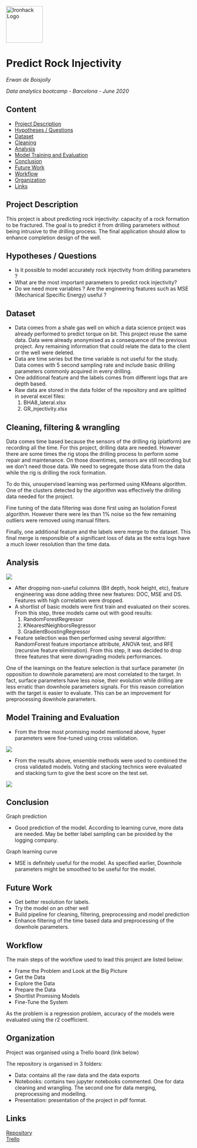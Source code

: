 <img src="https://bit.ly/2VnXWr2" alt="Ironhack Logo" width="100"/>

# Predict Rock Injectivity
*Erwan de Boisjolly*

*Data analytics bootcamp - Barcelona - June 2020*

## Content
- [Project Description](#project-description)
- [Hypotheses / Questions](#hypotheses-questions)
- [Dataset](#dataset)
- [Cleaning](#cleaning)
- [Analysis](#analysis)
- [Model Training and Evaluation](#model-training-and-evaluation)
- [Conclusion](#conclusion)
- [Future Work](#future-work)
- [Workflow](#workflow)
- [Organization](#organization)
- [Links](#links)

## Project Description
This project is about predicting rock injectivity: capacity of a rock formation to be fractured. The goal is to predict it from drilling parameters without being intrusive to the drilling process. The final application should allow to enhance completion design of the well.

## Hypotheses / Questions
* Is it possible to model accurately rock injectivity from drilling parameters ?
* What are the most important parameters to predict rock injectivity?
* Do we need more variables ? Are the engineering features such as MSE (Mechanical Specific Energy) useful ?

## Dataset
* Data comes from a shale gas well on which a data science project was already performed to predict torque on bit. This project reuse the same data. Data were already anonymised as a consequence of the previous project. Any remaining information that could relate the data to the client or the well were deleted.
* Data are time series but the time variable is not useful for the study. Data comes with 5 second sampling rate and include basic drilling parameters commonly acquired in every drilling.
* One additional feature and the labels comes from different logs that are depth based.
* Raw data are stored in the data folder of the repository and are splitted in several excel files:
	1. BHA8_lateral.xlsx
	2. GR_injectivity.xlsx

## Cleaning, filtering & wrangling
Data comes time based because the sensors of the drilling rig (platform) are recording all the time.  For this project, drilling data are needed. However there are some times the rig stops the drilling process to perform some repair and maintenance. On those downtimes, sensors are still recording but we don't need those data. We need to segregate those data from the data while the rig is drilling the rock formation.

To do this, unsupervised learning was performed using KMeans algorithm. One of the clusters detected by the algorithm was effectively the drilling data needed for the project.

Fine tuning of the data filtering was done first using an Isolation Forest algorithm. However there were les than 1% noise so the few remaining outliers were removed using manual filters.

Finally, one additional feature and the labels were merge to the dataset. This final merge is responsible of a significant loss of data as the extra logs have a much lower resolution than the time data.  

## Analysis

<img src="https://github.com/ErwanDB/Project-Week-8-Final-Project/blob/master/your-project/Presentation/Correlation_matrix.png?raw=true"/>

* After dropping non-useful columns (Bit depth, hook height, etc), feature engineering was done adding three new features: DOC, MSE and DS. Features with high correlation were dropped.
* A shortlist of basic models were first train and evaluated on their scores. From this step, three models came out with good results:
	1. RandomForestRegressor
	2. KNearestNeighborsRegressor
	3. GradientBoostingRegressor
* Feature selection was then performed using several algorithm: RandomForest feature importance attribute, ANOVA test, and RFE (recursive feature elimination). From this step, it was decided to drop three features that were downgrading models performances.

One of the learnings on the feature selection is that surface parameter (in opposition to downhole parameters) are most correlated to the target. In fact, surface parameters have less noise, their evolution while drilling are less erratic than downhole parameters signals. For this reason correlation with the target is easier to evaluate. This can be an improvement for preprocessing downhole parameters.

## Model Training and Evaluation
* From the three most promising model mentioned above, hyper parameters  were fine-tuned using cross validation.

<img src="https://github.com/ErwanDB/Project-Week-8-Final-Project/blob/master/your-project/Presentation/Cross_validation.png?raw=true"/>

* From the results above, ensemble methods were used to combined the cross validated models. Voting and stacking technics were evaluated and stacking turn to give the best score on the test set.

<img src="https://github.com/ErwanDB/Project-Week-8-Final-Project/blob/master/your-project/Presentation/final_scores.png?raw=true"/>

## Conclusion

Graph prediction

* Good prediction of the model. According to learning curve, more data are needed. May be better label sampling can be provided by the logging company.

Graph learning curve

* MSE is definitely useful for the model. As specified earlier, Downhole parameters might be smoothed to be useful for the model.

## Future Work
* Get better resolution for labels.
* Try the model on an other well
* Build pipeline for cleaning, filtering, preprocessing and model prediction
* Enhance filtering of the time based data and preprocessing of the downhole parameters.


## Workflow
The main steps of the workflow used to lead this project are listed below:
* Frame the Problem and Look at the Big Picture
* Get the Data
* Explore the Data
* Prepare the Data
* Shortlist Promising Models
* Fine-Tune the System

As the problem is a regression problem, accuracy of the models were evaluated using the r2 coefficient.

## Organization
Project was organised using a Trello board (link below)

The repository is organised in 3 folders:

* Data: contains all the raw data and the data exports
* Notebooks: contains two jupyter notebooks commented. One for data cleaning and wrangling. The second one for data merging, preprocessing and modelling.
* Presentation: presentation of the project in pdf format.

## Links

[Repository](https://github.com/)  
[Trello](https://trello.com/b/eY9Ii6EU)  
